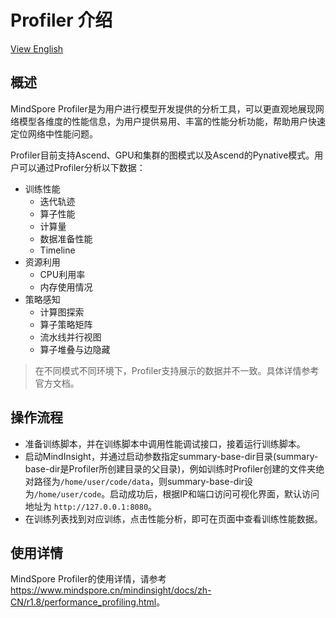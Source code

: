 # Profiler 介绍

[View English](./README.md)

## 概述

MindSpore Profiler是为用户进行模型开发提供的分析工具，可以更直观地展现网络模型各维度的性能信息，为用户提供易用、丰富的性能分析功能，帮助用户快速定位网络中性能问题。

Profiler目前支持Ascend、GPU和集群的图模式以及Ascend的Pynative模式。用户可以通过Profiler分析以下数据：

- 训练性能
    - 迭代轨迹
    - 算子性能
    - 计算量
    - 数据准备性能
    - Timeline
- 资源利用
    - CPU利用率
    - 内存使用情况
- 策略感知
    - 计算图探索
    - 算子策略矩阵
    - 流水线并行视图
    - 算子堆叠与边隐藏

> 在不同模式不同环境下，Profiler支持展示的数据并不一致。具体详情参考官方文档。

## 操作流程

- 准备训练脚本，并在训练脚本中调用性能调试接口，接着运行训练脚本。
- 启动MindInsight，并通过启动参数指定summary-base-dir目录(summary-base-dir是Profiler所创建目录的父目录)，例如训练时Profiler创建的文件夹绝对路径为`/home/user/code/data`，则summary-base-dir设为`/home/user/code`。启动成功后，根据IP和端口访问可视化界面，默认访问地址为 `http://127.0.0.1:8080`。
- 在训练列表找到对应训练，点击性能分析，即可在页面中查看训练性能数据。

## 使用详情

MindSpore Profiler的使用详情，请参考<https://www.mindspore.cn/mindinsight/docs/zh-CN/r1.8/performance_profiling.html>。